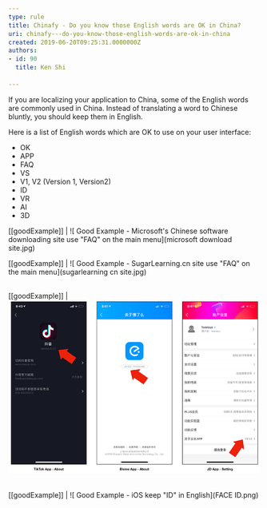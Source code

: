 ```yaml
---
type: rule
title: Chinafy - Do you know those English words are OK in China?
uri: chinafy---do-you-know-those-english-words-are-ok-in-china
created: 2019-06-20T09:25:31.0000000Z
authors:
- id: 90
  title: Ken Shi

---
```


​If you are localizing your application to China, some of the English words are commonly used in China. Instead of translating a word to Chinese bluntly, you should keep them in English.
 
Here is a list of English words which are OK to use on your user interface:

- ​OK
- APP
- FAQ
- VS
- V1, V2 (Version 1, Version2)
- ID
- VR
- AI
- 3D​


[[goodExample]]
| ![ Good Example - Microsoft's Chinese software downloading site use "FAQ" on the main menu](microsoft download site.jpg)




[[goodExample]]
| ![ Good Example - SugarLearning.cn site use "FAQ" on the main menu](sugarlearning cn site.jpg)

​   
[[goodExample]]
| ![ Good Example - Apps keep "V" or "Version" in English](versionok.png)

​   
[[goodExample]]
| ![ Good Example - iOS keep "ID" in English](FACE ID.png)

​ ​​​
